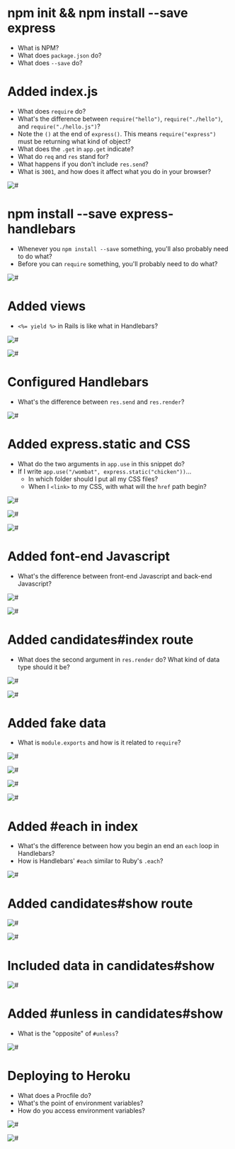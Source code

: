 # npm init && npm install --save express

- What is NPM?
- What does `package.json` do?
- What does `--save` do?

# Added index.js

- What does `require` do?
- What's the difference between `require("hello")`, `require("./hello")`, and `require("./hello.js")`?
- Note the `()` at the end of `express()`. This means `require("express")` must be returning what kind of object?
- What does the `.get` in `app.get` indicate?
- What do `req` and `res` stand for?
- What happens if you don't include `res.send`?
- What is `3001`, and how does it affect what you do in your browser?

![#](images/initial-server.png)

# npm install --save express-handlebars

- Whenever you `npm install --save` something, you'll also probably need to do what?
- Before you can `require` something, you'll probably need to do what?

![#](images/express-hbs.png)

# Added views

- `<%= yield %>` in Rails is like what in Handlebars?

![#](images/layout-main.png)

![#](images/app-welcome.png)

# Configured Handlebars

- What's the difference between `res.send` and `res.render`?

![#](images/configured-hbs.png)

# Added express.static and CSS

- What do the two arguments in `app.use` in this snippet do?
- If I write `app.use("/wombat", express.static("chicken"))`...
  - In which folder should I put all my CSS files?
  - When I `<link>` to my CSS, with what will the `href` path begin?

![#](images/add-static.png)

![#](images/add-css.png)

![#](images/linked-css.png)

# Added font-end Javascript

- What's the difference between front-end Javascript and back-end Javascript?

![#](images/add-js.png)

![#](images/linked-js.png)

# Added candidates#index route

- What does the second argument in `res.render` do? What kind of data type should it be?

![#](images/add-index.png)

![#](images/index-view.png)

# Added fake data

- What is `module.exports` and how is it related to `require`?

![#](images/add-seeds.png)

![#](images/add-connection.png)

![#](images/require-connection.png)

![#](images/pass-data-to-index.png)

# Added #each in index

- What's the difference between how you begin an end an `each` loop in Handlebars?
- How is Handlebars' `#each` similar to Ruby's `.each`?

![#](images/each-in-index.png)

# Added candidates#show route

![#](images/added-show.png)

![#](images/show-route.png)

# Included data in candidates#show

![#](images/data-in-show.png)

# Added #unless in candidates#show

- What is the "opposite" of `#unless`?

![#](images/added-unless.png)

# Deploying to Heroku

- What does a Procfile do?
- What's the point of environment variables?
- How do you access environment variables?

![#](images/procfile.png)

![#](images/env-port.png)
